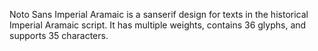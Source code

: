 Noto Sans Imperial Aramaic is a sanserif design for texts in the historical Imperial Aramaic script. It has multiple weights, contains 36 glyphs, and supports 35 characters.